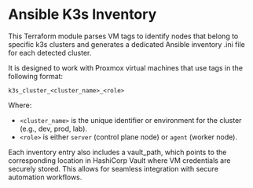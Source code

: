 # Ansible K3s Inventory

This Terraform module parses VM tags to identify nodes that belong to specific k3s clusters
and generates a dedicated Ansible inventory .ini file for each detected cluster.

It is designed to work with Proxmox virtual machines that use tags in the following format:

```
k3s_cluster_<cluster_name>_<role>
```

Where:

- `<cluster_name>` is the unique identifier or environment for the cluster (e.g., dev, prod, lab).
- `<role>` is either `server` (control plane node) or `agent` (worker node).

Each inventory entry also includes a vault_path, which points to the corresponding location in HashiCorp Vault where VM credentials are securely stored. This allows for seamless integration with secure automation workflows.

